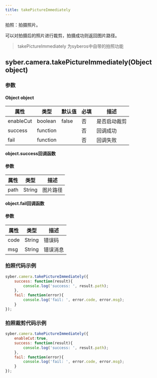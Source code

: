 ```yaml
---
title: takePictureImmediately
---
```



拍照：拍摄照片。

可以对拍摄后的照片进行裁剪，拍摄成功则返回图片路径。

> takePictureImmediately 为syberos中自带的拍照功能


## syber.camera.takePictureImmediately(Object object)
### **参数**
#### Object object
| 属性     | 类型   | 默认值  |  必填 | 描述                         |
| ---------- | ------- | -------- | ---------------- | ----------------------------------
| enableCut | boolean | false       | 否       | 是否启动裁剪                           |
| success | function |        | 否       | 回调成功                    |
| fail   | function |        | 否       | 回调失败                    |

**object.success回调函数**
#### 参数
| 属性 | 类型   | 描述         |
| ---- | ------ | ------------ |
| path | String | 图片路径 |

**object.fail回调函数**
#### 参数
| 属性 | 类型   | 描述     |
| ---- | ------ | -------- |
| code | String | 错误码   |
| msg  | String | 错误消息 |



### **拍照代码示例**
``` javascript
syber.camera.takePictureImmediately({
	success: function(result){
		console.log('success: ', result.path);
	},
	fail: function(error){
		console.log('fail: ', error.code, error.msg);
	}
});
```

### **拍照裁剪代码示例**
``` javascript
syber.camera.takePictureImmediately({
	enableCut:true,
	success: function(result){
		console.log('success: ', result.path);
	},
	fail: function(error){
		console.log('fail: ', error.code, error.msg);
	}
});
```
